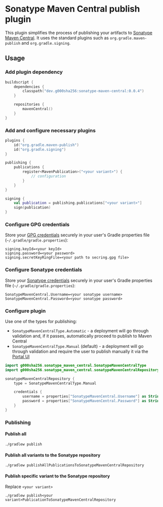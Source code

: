 # Sonatype Maven Central publish plugin

This plugin simplifies the process of publishing your artifacts to
[Sonatype Maven Central](https://central.sonatype.org/register/central-portal). It uses the standard plugins such as
`org.gradle.maven-publish` and `org.gradle.signing`.

## Usage

### Add plugin dependency

```kotlin
buildscript {
    dependencies {
        classpath("dev.g000sha256:sonatype-maven-central:0.0.4")
    }

    repositories {
        mavenCentral()
    }
}
```

### Add and configure necessary plugins

```kotlin
plugins {
    id("org.gradle.maven-publish")
    id("org.gradle.signing")
}

publishing {
    publications {
        register<MavenPublication>("<your variant>") {
            // configuration
        }
    }
}

signing {
    val publication = publishing.publications["<your variant>"]
    sign(publication)
}
```

### Configure GPG credentials

Store your [GPG credentials](https://central.sonatype.org/publish/requirements/gpg) securely in your user's Gradle properties
file (`~/.gradle/gradle.properties`):

```properties
signing.keyId=<your keyId>
signing.password=<your password>
signing.secretKeyRingFile=<your path to secring.gpg file>
```

### Configure Sonatype credentials

Store your [Sonatype credentials](https://central.sonatype.org/publish/generate-portal-token) securely in your user's Gradle
properties file (`~/.gradle/gradle.properties`):

```properties
SonatypeMavenCentral.Username=<your sonatype username>
SonatypeMavenCentral.Password=<your sonatype password>
```

### Configure plugin

Use one of the types for publishing:

- `SonatypeMavenCentralType.Automatic` - a deployment will go through validation and, if it passes, automatically proceed to
  publish to Maven Central
- `SonatypeMavenCentralType.Manual` (default) - a deployment will go through validation and require the user to publish manually
  it via the [Portal UI](https://central.sonatype.com/publishing/deployments)

```kotlin
import g000sha256.sonatype_maven_central.SonatypeMavenCentralType
import g000sha256.sonatype_maven_central.sonatypeMavenCentralRepository

sonatypeMavenCentralRepository {
    type = SonatypeMavenCentralType.Manual

    credentials {
        username = properties["SonatypeMavenCentral.Username"] as String?
        password = properties["SonatypeMavenCentral.Password"] as String?
    }
}
```

### Publishing

#### Publish all

```shell
./gradlew publish
```

#### Publish all variants to the Sonatype repository

```shell
./gradlew publishAllPublicationsToSonatypeMavenCentralRepository
```

#### Publish specific variant to the Sonatype repository

Replace `<your variant>`

```shell
./gradlew publish<your variant>PublicationToSonatypeMavenCentralRepository
```